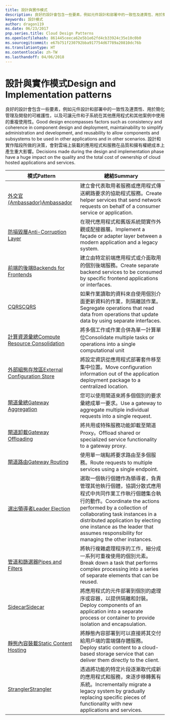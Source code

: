 ```yaml
---
title: 設計與實作模式
description: 良好的設計會包含一些要素，例如元件設計和部署中的一致性及連貫性、用於簡化管理及開發的可維護性，以及可讓元件和子系統在其他應用程式和其他案例中使用的重複使用性。 設計和實作階段所做的決策，會對雲端上裝載的應用程式和服務在品質和擁有權總成本上產生重大影響。
keywords: 設計模式
author: dragon119
ms.date: 06/23/2017
pnp.series.title: Cloud Design Patterns
ms.openlocfilehash: 861445ceeca62e5b1e62fd4cb33924c35e10c0b0
ms.sourcegitcommit: e67b751f230792bba917754d67789a20810dc76b
ms.translationtype: HT
ms.contentlocale: zh-TW
ms.lasthandoff: 04/06/2018
---
```

# <a name="design-and-implementation-patterns"></a><span data-ttu-id="f3c01-105">設計與實作模式</span><span class="sxs-lookup"><span data-stu-id="f3c01-105">Design and Implementation patterns</span></span>

<span data-ttu-id="f3c01-106">良好的設計會包含一些要素，例如元件設計和部署中的一致性及連貫性、用於簡化管理及開發的可維護性，以及可讓元件和子系統在其他應用程式和其他案例中使用的重複使用性。</span><span class="sxs-lookup"><span data-stu-id="f3c01-106">Good design encompasses factors such as consistency and coherence in component design and deployment, maintainability to simplify administration and development, and reusability to allow components and subsystems to be used in other applications and in other scenarios.</span></span> <span data-ttu-id="f3c01-107">設計和實作階段所做的決策，會對雲端上裝載的應用程式和服務在品質和擁有權總成本上產生重大影響。</span><span class="sxs-lookup"><span data-stu-id="f3c01-107">Decisions made during the design and implementation phase have a huge impact on the quality and the total cost of ownership of cloud hosted applications and services.</span></span>


|                                <span data-ttu-id="f3c01-108">模式</span><span class="sxs-lookup"><span data-stu-id="f3c01-108">Pattern</span></span>                                 |                                                                                                      <span data-ttu-id="f3c01-109">總結</span><span class="sxs-lookup"><span data-stu-id="f3c01-109">Summary</span></span>                                                                                                       |
|------------------------------------------------------------------------|--------------------------------------------------------------------------------------------------------------------------------------------------------------------------------------------------------------------|
|                     [<span data-ttu-id="f3c01-110">外交官 (Ambassador)</span><span class="sxs-lookup"><span data-stu-id="f3c01-110">Ambassador</span></span>](../ambassador.md)                     |                                                         <span data-ttu-id="f3c01-111">建立會代表取用者服務或應用程式傳送網路要求的協助程式服務。</span><span class="sxs-lookup"><span data-stu-id="f3c01-111">Create helper services that send network requests on behalf of a consumer service or application.</span></span>                                                          |
|          [<span data-ttu-id="f3c01-112">防損毀層</span><span class="sxs-lookup"><span data-stu-id="f3c01-112">Anti-Corruption Layer</span></span>](../anti-corruption-layer.md)          |                                                               <span data-ttu-id="f3c01-113">在現代應用程式和舊版系統間實作外觀或配接器層。</span><span class="sxs-lookup"><span data-stu-id="f3c01-113">Implement a façade or adapter layer between a modern application and a legacy system.</span></span>                                                                |
|         [<span data-ttu-id="f3c01-114">前端的後端</span><span class="sxs-lookup"><span data-stu-id="f3c01-114">Backends for Frontends</span></span>](../backends-for-frontends.md)         |                                                          <span data-ttu-id="f3c01-115">建立由特定前端應用程式或介面取用的個別後端服務。</span><span class="sxs-lookup"><span data-stu-id="f3c01-115">Create separate backend services to be consumed by specific frontend applications or interfaces.</span></span>                                                          |
|                           [<span data-ttu-id="f3c01-116">CQRS</span><span class="sxs-lookup"><span data-stu-id="f3c01-116">CQRS</span></span>](../cqrs.md)                           |                                                         <span data-ttu-id="f3c01-117">如果作業讀取的資料來自使用個別介面更新資料的作業，則隔離該作業。</span><span class="sxs-lookup"><span data-stu-id="f3c01-117">Segregate operations that read data from operations that update data by using separate interfaces.</span></span>                                                         |
| [<span data-ttu-id="f3c01-118">計算資源彙總</span><span class="sxs-lookup"><span data-stu-id="f3c01-118">Compute Resource Consolidation</span></span>](../compute-resource-consolidation.md) |                                                                     <span data-ttu-id="f3c01-119">將多個工作或作業合併為單一計算單位</span><span class="sxs-lookup"><span data-stu-id="f3c01-119">Consolidate multiple tasks or operations into a single computational unit</span></span>                                                                      |
|   [<span data-ttu-id="f3c01-120">外部組態存放區</span><span class="sxs-lookup"><span data-stu-id="f3c01-120">External Configuration Store</span></span>](../external-configuration-store.md)   |                                                        <span data-ttu-id="f3c01-121">將設定資訊從應用程式部署套件移至集中位置。</span><span class="sxs-lookup"><span data-stu-id="f3c01-121">Move configuration information out of the application deployment package to a centralized location.</span></span>                                                         |
|            [<span data-ttu-id="f3c01-122">閘道彙總</span><span class="sxs-lookup"><span data-stu-id="f3c01-122">Gateway Aggregation</span></span>](../gateway-aggregation.md)            |                                                                   <span data-ttu-id="f3c01-123">您可以使用閘道來將多個個別的要求彙總成單一要求。</span><span class="sxs-lookup"><span data-stu-id="f3c01-123">Use a gateway to aggregate multiple individual requests into a single request.</span></span>                                                                   |
|             [<span data-ttu-id="f3c01-124">閘道卸載</span><span class="sxs-lookup"><span data-stu-id="f3c01-124">Gateway Offloading</span></span>](../gateway-offloading.md)             |                                                                      <span data-ttu-id="f3c01-125">將共用或特殊服務功能卸載至閘道 Proxy。</span><span class="sxs-lookup"><span data-stu-id="f3c01-125">Offload shared or specialized service functionality to a gateway proxy.</span></span>                                                                       |
|                [<span data-ttu-id="f3c01-126">閘道路由</span><span class="sxs-lookup"><span data-stu-id="f3c01-126">Gateway Routing</span></span>](../gateway-routing.md)                |                                                                            <span data-ttu-id="f3c01-127">使用單一端點將要求路由至多個服務。</span><span class="sxs-lookup"><span data-stu-id="f3c01-127">Route requests to multiple services using a single endpoint.</span></span>                                                                            |
|                [<span data-ttu-id="f3c01-128">選出領導者</span><span class="sxs-lookup"><span data-stu-id="f3c01-128">Leader Election</span></span>](../leader-election.md)                | <span data-ttu-id="f3c01-129">選取一個執行個體作為領導者，負責管理其他執行個體，協調分散式應用程式中共同作業工作執行個體集合執行的動作。</span><span class="sxs-lookup"><span data-stu-id="f3c01-129">Coordinate the actions performed by a collection of collaborating task instances in a distributed application by electing one instance as the leader that assumes responsibility for managing the other instances.</span></span> |
|              [<span data-ttu-id="f3c01-130">管道和篩選器</span><span class="sxs-lookup"><span data-stu-id="f3c01-130">Pipes and Filters</span></span>](../pipes-and-filters.md)              |                                                     <span data-ttu-id="f3c01-131">將執行複雜處理程序的工作，細分成一系列可重複使用的個別元素。</span><span class="sxs-lookup"><span data-stu-id="f3c01-131">Break down a task that performs complex processing into a series of separate elements that can be reused.</span></span>                                                      |
|                        [<span data-ttu-id="f3c01-132">Sidecar</span><span class="sxs-lookup"><span data-stu-id="f3c01-132">Sidecar</span></span>](../sidecar.md)                        |                                                  <span data-ttu-id="f3c01-133">將應用程式的元件部署到個別的處理序或容器，以提供隔離和封裝。</span><span class="sxs-lookup"><span data-stu-id="f3c01-133">Deploy components of an application into a separate process or container to provide isolation and encapsulation.</span></span>                                                  |
|         [<span data-ttu-id="f3c01-134">靜態內容裝載</span><span class="sxs-lookup"><span data-stu-id="f3c01-134">Static Content Hosting</span></span>](../static-content-hosting.md)         |                                                        <span data-ttu-id="f3c01-135">將靜態內容部署到可以直接將其交付給用戶端的雲端儲存體服務。</span><span class="sxs-lookup"><span data-stu-id="f3c01-135">Deploy static content to a cloud-based storage service that can deliver them directly to the client.</span></span>                                                        |
|                      [<span data-ttu-id="f3c01-136">Strangler</span><span class="sxs-lookup"><span data-stu-id="f3c01-136">Strangler</span></span>](../strangler.md)                      |                                         <span data-ttu-id="f3c01-137">透過將功能的特定片段逐漸取代成新的應用程式和服務，來逐步移轉舊有系統。</span><span class="sxs-lookup"><span data-stu-id="f3c01-137">Incrementally migrate a legacy system by gradually replacing specific pieces of functionality with new applications and services.</span></span>                                          |

